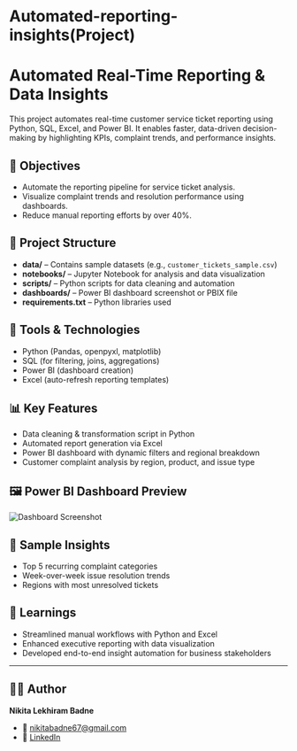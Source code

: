 # Automated-reporting-insights(Project)
# Automated Real-Time Reporting & Data Insights

This project automates real-time customer service ticket reporting using Python, SQL, Excel, and Power BI. It enables faster, data-driven decision-making by highlighting KPIs, complaint trends, and performance insights.

## 🚀 Objectives
- Automate the reporting pipeline for service ticket analysis.
- Visualize complaint trends and resolution performance using dashboards.
- Reduce manual reporting efforts by over 40%.

## 📁 Project Structure
- **data/** – Contains sample datasets (e.g., `customer_tickets_sample.csv`)
- **notebooks/** – Jupyter Notebook for analysis and data visualization
- **scripts/** – Python scripts for data cleaning and automation
- **dashboards/** – Power BI dashboard screenshot or PBIX file
- **requirements.txt** – Python libraries used

## 🔧 Tools & Technologies
- Python (Pandas, openpyxl, matplotlib)
- SQL (for filtering, joins, aggregations)
- Power BI (dashboard creation)
- Excel (auto-refresh reporting templates)

## 📊 Key Features
- Data cleaning & transformation script in Python
- Automated report generation via Excel
- Power BI dashboard with dynamic filters and regional breakdown
- Customer complaint analysis by region, product, and issue type

## 🖼️ Power BI Dashboard Preview
![Dashboard Screenshot](dashboards/powerbi_dashboard_screenshot.png)

## 📌 Sample Insights
- Top 5 recurring complaint categories
- Week-over-week issue resolution trends
- Regions with most unresolved tickets

## 🧠 Learnings
- Streamlined manual workflows with Python and Excel
- Enhanced executive reporting with data visualization
- Developed end-to-end insight automation for business stakeholders

---

## 👩‍💻 Author
**Nikita Lekhiram Badne**  
- 📧 [nikitabadne67@gmail.com](mailto:nikitabadne67@gmail.com)
- 🔗 [LinkedIn](https://linkedin.com/in/nikita-badne-271b17264)


